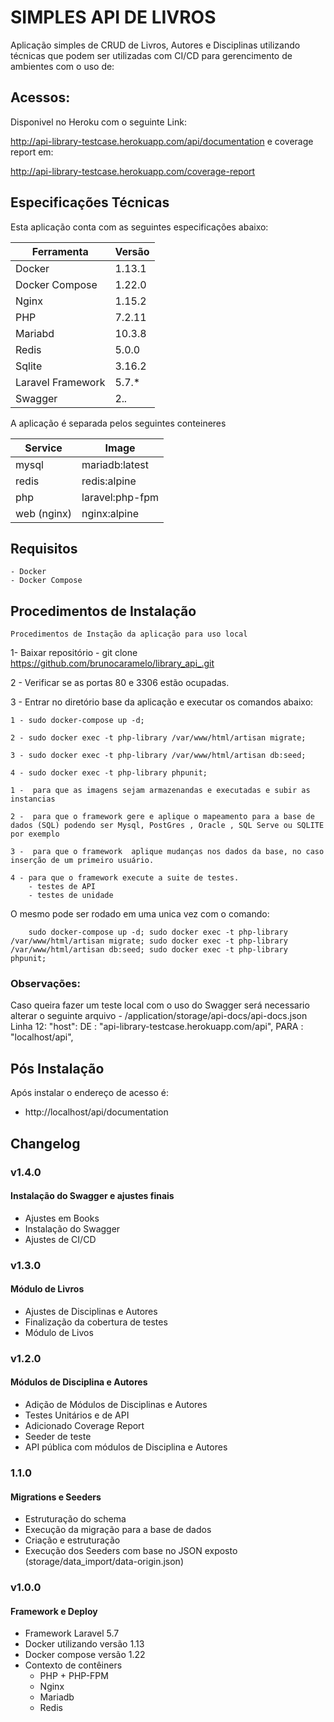 # SIMPLES API DE LIVROS

Aplicação simples de CRUD de Livros, Autores e Disciplinas utilizando técnicas que podem ser utilizadas com CI/CD
para gerencimento de ambientes com o uso de:


## Acessos:

Disponivel no Heroku com o seguinte Link:

http://api-library-testcase.herokuapp.com/api/documentation e coverage report em:

http://api-library-testcase.herokuapp.com/coverage-report


## Especificações Técnicas

Esta aplicação conta com as seguintes especificações abaixo: 

| Ferramenta | Versão |
| --- | --- |
| Docker | 1.13.1 |
| Docker Compose | 1.22.0 |
| Nginx | 1.15.2 |
| PHP | 7.2.11 |
| Mariabd | 10.3.8 |
| Redis | 5.0.0 |
| Sqlite | 3.16.2 |
| Laravel Framework | 5.7.* |
| Swagger | 2.*.* |

A aplicação é separada pelos seguintes conteineres

| Service | Image |
| --- | --- |
| mysql | mariadb:latest |
| redis | redis:alpine |
| php | laravel:php-fpm |
| web (nginx) | nginx:alpine |

## Requisitos
    - Docker
    - Docker Compose

## Procedimentos de Instalação
    Procedimentos de Instação da aplicação para uso local

1- Baixar repositório 
    - git clone https://github.com/brunocaramelo/library_api_.git

2 - Verificar se as portas 80 e 3306 estão ocupadas.

3 - Entrar no diretório base da aplicação e executar os comandos abaixo:
    
    1 - sudo docker-compose up -d;

    2 - sudo docker exec -t php-library /var/www/html/artisan migrate;

    3 - sudo docker exec -t php-library /var/www/html/artisan db:seed;

    4 - sudo docker exec -t php-library phpunit;

    1 -  para que as imagens sejam armazenandas e executadas e subir as instancias
    
    2 -  para que o framework gere e aplique o mapeamento para a base de dados (SQL) podendo ser Mysql, PostGres , Oracle , SQL Serve ou SQLITE por exemplo
    
    3 -  para que o framework  aplique mudanças nos dados da base, no caso inserção de um primeiro usuário.
    
    4 - para que o framework execute a suite de testes.
        - testes de API  
        - testes de unidade
     
O mesmo pode ser rodado em uma unica vez com o comando:

        sudo docker-compose up -d; sudo docker exec -t php-library /var/www/html/artisan migrate; sudo docker exec -t php-library /var/www/html/artisan db:seed; sudo docker exec -t php-library phpunit;

### Observações:

Caso queira fazer um teste local com o uso do Swagger será necessario alterar o seguinte arquivo
    - /application/storage/api-docs/api-docs.json
    Linha 12: "host": 
        DE : "api-library-testcase.herokuapp.com/api",
        PARA : "localhost/api",

## Pós Instalação

Após instalar o endereço de acesso é:

- http://localhost/api/documentation


## Changelog

### v1.4.0
#### Instalação do Swagger e ajustes finais
- Ajustes em Books
- Instalação do Swagger
- Ajustes de CI/CD

### v1.3.0
#### Módulo de Livros
- Ajustes de Disciplinas e Autores
- Finalização da cobertura de testes
- Módulo de Livos

### v1.2.0
#### Módulos de Disciplina e Autores
- Adição de Módulos de Disciplinas e Autores
- Testes Unitários e de API
- Adicionado Coverage Report
- Seeder de teste
- API pública com módulos de Disciplina e Autores

### 1.1.0
#### Migrations e Seeders
- Estruturação do schema
- Execução da migração para a base de dados
- Criação e estruturação
- Execução dos Seeders com base no JSON exposto (storage/data_import/data-origin.json)

### v1.0.0
#### Framework e Deploy

- Framework Laravel 5.7
- Docker utilizando versão 1.13
- Docker compose versão 1.22
- Contexto de contêiners
    - PHP + PHP-FPM
    - Nginx
    - Mariadb
    - Redis
